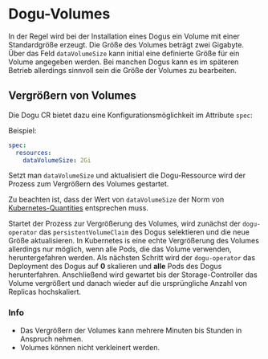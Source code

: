 # Dogu-Volumes

In der Regel wird bei der Installation eines Dogus ein Volume mit einer Standardgröße erzeugt.
Die Größe des Volumes beträgt zwei Gigabyte. Über das Feld `dataVolumeSize` kann initial eine definierte Größe
für ein Volume angegeben werden. Bei manchen Dogus kann es im späteren Betrieb allerdings sinnvoll sein
die Größe der Volumes zu bearbeiten.

## Vergrößern von Volumes

Die Dogu CR bietet dazu eine Konfigurationsmöglichkeit im Attribute `spec`:

Beispiel:

```yaml
spec:
  resources:
    dataVolumeSize: 2Gi
```

Setzt man `dataVolumeSize` und aktualisiert die Dogu-Ressource wird der Prozess zum Vergrößern des Volumes gestartet.

Zu beachten ist, dass der Wert von `dataVolumeSize` der Norm von 
[Kubernetes-Quantities](https://kubernetes.io/docs/reference/kubernetes-api/common-definitions/quantity/) entsprechen 
muss.

Startet der Prozess zur Vergrößerung des Volumes, wird zunächst der `dogu-operator` das `persistentVolumeClaim` des
Dogus selektieren und die neue Größe aktualisieren. In Kubernetes is eine echte Vergrößerung des Volumes allerdings nur
möglich, wenn alle Pods, die das Volume verwenden, heruntergefahren werden. Als nächsten Schritt wird der `dogu-operator`
das Deployment des Dogus auf **0** skalieren und **alle** Pods des Dogus herunterfahren. Anschließend wird gewartet bis der 
Storage-Controller das Volume vergrößert und danach wieder auf die ursprüngliche Anzahl von Replicas hochskaliert.

### Info
- Das Vergrößern der Volumes kann mehrere Minuten bis Stunden in Anspruch nehmen.
- Volumes können nicht verkleinert werden.